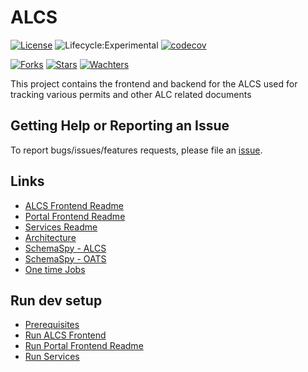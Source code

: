 # ALCS

[![License](https://img.shields.io/badge/License-Apache%202.0-blue.svg)](LICENSE)
![Lifecycle:Experimental](https://img.shields.io/badge/Lifecycle-Experimental-339999)
[![codecov](https://img.shields.io/codeclimate/coverage/bcgov/alcs)](https://codeclimate.com/github/bcgov/alcs)

[![Forks](https://img.shields.io/github/forks/bcgov/alcs.svg)](https://github.com/bcgov/tno/network/members)
[![Stars](https://img.shields.io/github/stars/bcgov/alcs.svg)](https://github.com/bcgov/tno/stargazers)
[![Wachters](https://img.shields.io/github/watchers/bcgov/alcs.svg)](https://github.com/bcgov/tno/watchers)

This project contains the frontend and backend for the ALCS used for tracking various permits and other ALC related
documents

## Getting Help or Reporting an Issue

To report bugs/issues/features requests, please file an [issue](https://github.com/bcgov/alcs/issues).

## Links

- [ALCS Frontend Readme](./alcs-frontend/README.md)
- [Portal Frontend Readme](./portal-frontend/README.md)
- [Services Readme](./services/README.md)
- [Architecture](./docs/architecture.md)
- [SchemaSpy - ALCS](https://bcgov.github.io/alcs/schemaspy/alcs/index.html)
- [SchemaSpy - OATS](https://bcgov.github.io/alcs/schemaspy/oats/index.html)
- [One time Jobs](./docs/jobs.md)

## Run dev setup

- [Prerequisites](./docs/prerequisites.md)
- [Run ALCS Frontend](./alcs-frontend/README.md)
- [Run Portal Frontend Readme](./portal-frontend/README.md)
- [Run Services](./services/README.md)